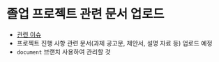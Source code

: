 # 졸업 프로젝트 관련 문서 업로드
- [관련 이슈](https://github.com/GirinMan/HYU-Graduation-Project-Quantization/issues/2)
- 프로젝트 진행 사항 관련 문서(과제 공고문, 제안서, 설명 자료 등) 업로드 예정
- ```document``` 브랜치 사용하여 관리할 것
